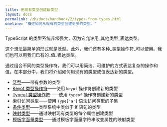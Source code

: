 ```yaml
---
title: 用现有类型创建新类型
layout: docs
permalink: /zh/docs/handbook/2/types-from-types.html
oneline: "概述如何从现有的类型创建更多的类型。"
---
```


TypeScript 的类型系统非常强大，因为它允许用_其他类型_表达类型。

这个想法最简单的形式就是泛型。此外，我们还有多种_类型操作符_可以使用。我们也可以用我们已有的_值_表达类型。

通过组合不同的类型操作符，我们可以用简洁、可维护的方式表达复杂的操作和值。在本部分中，我们将介绍如何用现有的类型或值表达新的类型。

- [泛型](/zh/docs/handbook/2/generics.html)——带有参数的类型
- [Keyof 类型操作符](/zh/docs/handbook/2/keyof-types.html)——使用 `keyof` 操作符创建新的类型
- [Typeof 类型操作符](/zh/docs/handbook/2/typeof-types.html)——使用 `typeof` 操作符创建新的类型
- [索引访问类型](/zh/docs/handbook/2/indexed-access-types.html)——使用 `Type['a']` 语法访问类型的子集
- [条件类型](/zh/docs/handbook/2/conditional-types.html)——类型系统中类似于 if 语句的类型
- [映射类型](/zh/docs/handbook/2/mapped-types.html)——通过映射现有类型的每个属性创建类型
- [模板字面量类型](/zh/docs/handbook/2/template-literal-types.html)——通过模板字面量字符串改变属性的映射类型
